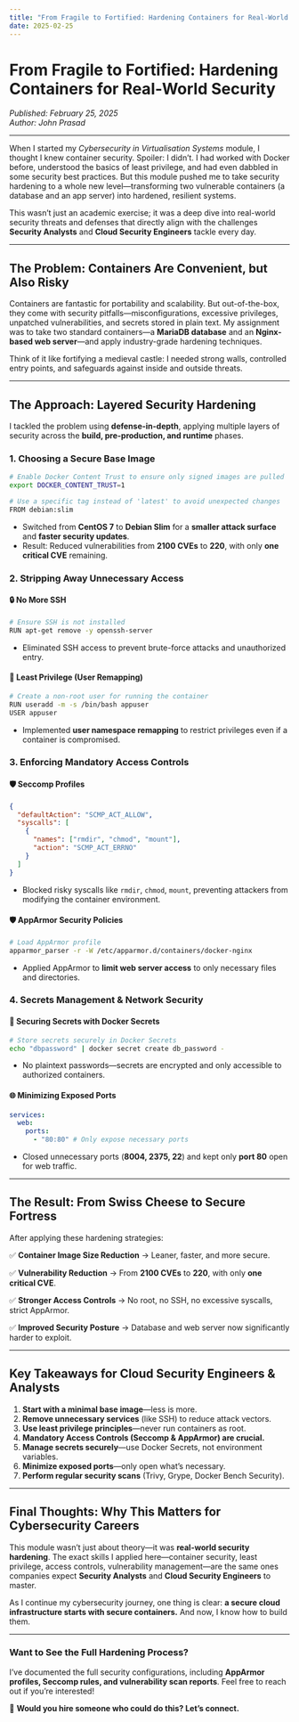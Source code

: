 ```yaml
---
title: "From Fragile to Fortified: Hardening Containers for Real-World Security"
date: 2025-02-25
---
```


# **From Fragile to Fortified: Hardening Containers for Real-World Security**

*Published: February 25, 2025*  
*Author: John Prasad*  

---

When I started my *Cybersecurity in Virtualisation Systems* module, I thought I knew container security. Spoiler: I didn’t. I had worked with Docker before, understood the basics of least privilege, and had even dabbled in some security best practices. But this module pushed me to take security hardening to a whole new level—transforming two vulnerable containers (a database and an app server) into hardened, resilient systems.

This wasn’t just an academic exercise; it was a deep dive into real-world security threats and defenses that directly align with the challenges **Security Analysts** and **Cloud Security Engineers** tackle every day.

---

## **The Problem: Containers Are Convenient, but Also Risky**

Containers are fantastic for portability and scalability. But out-of-the-box, they come with security pitfalls—misconfigurations, excessive privileges, unpatched vulnerabilities, and secrets stored in plain text. My assignment was to take two standard containers—a **MariaDB database** and an **Nginx-based web server**—and apply industry-grade hardening techniques.

Think of it like fortifying a medieval castle: I needed strong walls, controlled entry points, and safeguards against inside and outside threats.

---

## **The Approach: Layered Security Hardening**

I tackled the problem using **defense-in-depth**, applying multiple layers of security across the **build, pre-production, and runtime** phases.

### **1. Choosing a Secure Base Image**
```sh
# Enable Docker Content Trust to ensure only signed images are pulled
export DOCKER_CONTENT_TRUST=1

# Use a specific tag instead of 'latest' to avoid unexpected changes
FROM debian:slim
```
- Switched from **CentOS 7** to **Debian Slim** for a **smaller attack surface** and **faster security updates**.
- Result: Reduced vulnerabilities from **2100 CVEs** to **220**, with only **one critical CVE** remaining.

### **2. Stripping Away Unnecessary Access**
#### 🔒 **No More SSH**
```sh
# Ensure SSH is not installed
RUN apt-get remove -y openssh-server
```
- Eliminated SSH access to prevent brute-force attacks and unauthorized entry.

#### 🔑 **Least Privilege (User Remapping)**
```sh
# Create a non-root user for running the container
RUN useradd -m -s /bin/bash appuser
USER appuser
```
- Implemented **user namespace remapping** to restrict privileges even if a container is compromised.

### **3. Enforcing Mandatory Access Controls**
#### 🛡️ **Seccomp Profiles**
```json
{
  "defaultAction": "SCMP_ACT_ALLOW",
  "syscalls": [
    {
      "names": ["rmdir", "chmod", "mount"],
      "action": "SCMP_ACT_ERRNO"
    }
  ]
}
```
- Blocked risky syscalls like `rmdir`, `chmod`, `mount`, preventing attackers from modifying the container environment.

#### 🛡️ **AppArmor Security Policies**
```sh
# Load AppArmor profile
apparmor_parser -r -W /etc/apparmor.d/containers/docker-nginx
```
- Applied AppArmor to **limit web server access** to only necessary files and directories.

### **4. Secrets Management & Network Security**
#### 🔐 **Securing Secrets with Docker Secrets**
```sh
# Store secrets securely in Docker Secrets
echo "dbpassword" | docker secret create db_password -
```
- No plaintext passwords—secrets are encrypted and only accessible to authorized containers.

#### 🌐 **Minimizing Exposed Ports**
```yaml
services:
  web:
    ports:
      - "80:80" # Only expose necessary ports
```
- Closed unnecessary ports (**8004, 2375, 22**) and kept only **port 80** open for web traffic.

---

## **The Result: From Swiss Cheese to Secure Fortress**

After applying these hardening strategies:

✅ **Container Image Size Reduction** → Leaner, faster, and more secure.

✅ **Vulnerability Reduction** → From **2100 CVEs** to **220**, with only **one critical CVE**.

✅ **Stronger Access Controls** → No root, no SSH, no excessive syscalls, strict AppArmor.

✅ **Improved Security Posture** → Database and web server now significantly harder to exploit.

---

## **Key Takeaways for Cloud Security Engineers & Analysts**

1. **Start with a minimal base image**—less is more.
2. **Remove unnecessary services** (like SSH) to reduce attack vectors.
3. **Use least privilege principles**—never run containers as root.
4. **Mandatory Access Controls (Seccomp & AppArmor) are crucial.**
5. **Manage secrets securely**—use Docker Secrets, not environment variables.
6. **Minimize exposed ports**—only open what’s necessary.
7. **Perform regular security scans** (Trivy, Grype, Docker Bench Security).

---

## **Final Thoughts: Why This Matters for Cybersecurity Careers**

This module wasn’t just about theory—it was **real-world security hardening**. The exact skills I applied here—container security, least privilege, access controls, vulnerability management—are the same ones companies expect **Security Analysts** and **Cloud Security Engineers** to master.

As I continue my cybersecurity journey, one thing is clear: **a secure cloud infrastructure starts with secure containers.** And now, I know how to build them.

---

### **Want to See the Full Hardening Process?**
I’ve documented the full security configurations, including **AppArmor profiles, Seccomp rules, and vulnerability scan reports**. Feel free to reach out if you’re interested!

🚀 **Would you hire someone who could do this? Let’s connect.**
